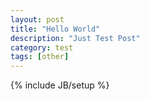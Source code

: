 ```yaml
---
layout: post
title: "Hello World"
description: "Just Test Post"
category: test
tags: [other]
---
```

{% include JB/setup %}
